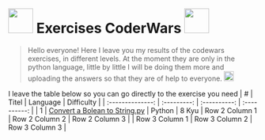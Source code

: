 # <img src="https://cdn3.emoji.gg/emojis/7611-lean.png" width="50"/> Exercises CoderWars <img src="https://cdn3.emoji.gg/emojis/7611-lean.png" width="50"/>

> Hello everyone!
> Here I leave you my results of the codewars exercises, in different levels.
> At the moment they are only in the python language, little by little I will be doing them more and uploading the answers so that they are of help to everyone. <img src="https://cdn3.emoji.gg/emojis/6967-kuromiarrowdown.png" width="20"/>

I leave the table below so you can go directly to the exercise you need
| # | Titel | Language | Difficulty |
| :--------------: | :---------: | :----------: | :----------: |
| 1 | [Convert a Bolean to String.py](https://github.com/izhanlaraagarcia/scripts-codewars/blob/main/codewars/KATAS%20Python/8%20Kyu/Convert%20a%20Boolean%20to%20String.py) | Python | 8 Kyu
| Row 2 Column 1 | Row 2 Column 2 | Row 2 Column 3 |
| Row 3 Column 1 | Row 3 Column 2 | Row 3 Column 3 |
